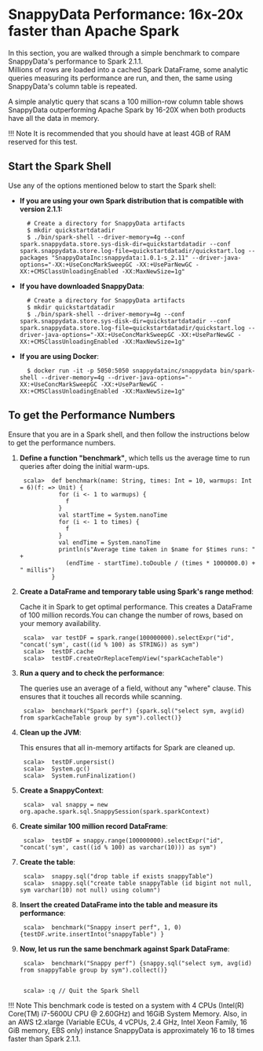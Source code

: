 <a id="start_benchmark"></a>
# SnappyData Performance: 16x-20x faster than Apache Spark
In this section, you are walked through a simple benchmark to compare SnappyData's performance to Spark 2.1.1.</br>
Millions of rows are loaded into a cached Spark DataFrame, some analytic queries measuring its performance are run, and then, the same using SnappyData's column table is repeated.

A simple analytic query that scans a 100 million-row column table shows SnappyData outperforming Apache Spark by 16-20X when both products have all the data in memory.

!!! Note
	It is recommended that you should have at least 4GB of RAM reserved for this test. 
 
## Start the Spark Shell

Use any of the options mentioned below to start the Spark shell:

* **If you are using your own Spark distribution that is compatible with version 2.1.1:**

        # Create a directory for SnappyData artifacts
        $ mkdir quickstartdatadir 
        $ ./bin/spark-shell --driver-memory=4g --conf spark.snappydata.store.sys-disk-dir=quickstartdatadir --conf spark.snappydata.store.log-file=quickstartdatadir/quickstart.log --packages "SnappyDataInc:snappydata:1.0.1-s_2.11" --driver-java-options="-XX:+UseConcMarkSweepGC -XX:+UseParNewGC -XX:+CMSClassUnloadingEnabled -XX:MaxNewSize=1g"

* **If you have downloaded SnappyData**:

        # Create a directory for SnappyData artifacts
        $ mkdir quickstartdatadir 
        $ ./bin/spark-shell --driver-memory=4g --conf spark.snappydata.store.sys-disk-dir=quickstartdatadir --conf spark.snappydata.store.log-file=quickstartdatadir/quickstart.log --driver-java-options="-XX:+UseConcMarkSweepGC -XX:+UseParNewGC -XX:+CMSClassUnloadingEnabled -XX:MaxNewSize=1g"

* **If you are using Docker**:

        $ docker run -it -p 5050:5050 snappydatainc/snappydata bin/spark-shell --driver-memory=4g --driver-java-options="-XX:+UseConcMarkSweepGC -XX:+UseParNewGC -XX:+CMSClassUnloadingEnabled -XX:MaxNewSize=1g"

## To get the Performance Numbers
Ensure that you are in a Spark shell, and then follow the instructions below to get the performance numbers.

1. **Define a function "benchmark"**, which tells us the average time to run queries after doing the initial warm-ups.

        scala>  def benchmark(name: String, times: Int = 10, warmups: Int = 6)(f: => Unit) {
                  for (i <- 1 to warmups) {
                    f
                  }
                  val startTime = System.nanoTime
                  for (i <- 1 to times) {
                    f
                  }
                  val endTime = System.nanoTime
                  println(s"Average time taken in $name for $times runs: " +
                    (endTime - startTime).toDouble / (times * 1000000.0) + " millis")
                }

2. **Create a DataFrame and temporary table using Spark's range method**:

	Cache it in Spark to get optimal performance. This creates a DataFrame of 100 million records.You can change the number of rows, based on your memory availability.

        scala>  var testDF = spark.range(100000000).selectExpr("id", "concat('sym', cast((id % 100) as STRING)) as sym")
        scala>  testDF.cache
        scala>  testDF.createOrReplaceTempView("sparkCacheTable")

3. **Run a query and to check the performance**:

	The queries use an average of a field, without any "where" clause. This ensures that it touches all records while scanning.
		
        scala>  benchmark("Spark perf") {spark.sql("select sym, avg(id) from sparkCacheTable group by sym").collect()}

4. **Clean up the JVM**:

	This ensures that all in-memory artifacts for Spark are cleaned up.

        scala>  testDF.unpersist()
        scala>  System.gc()
        scala>  System.runFinalization()

5. **Create a SnappyContext**:

		scala>  val snappy = new org.apache.spark.sql.SnappySession(spark.sparkContext)

6. **Create similar 100 million record DataFrame**:

		scala>  testDF = snappy.range(100000000).selectExpr("id", "concat('sym', cast((id % 100) as varchar(10))) as sym")


7. **Create the table**:

        scala>  snappy.sql("drop table if exists snappyTable")
        scala>  snappy.sql("create table snappyTable (id bigint not null, sym varchar(10) not null) using column")


8. **Insert the created DataFrame into the table and measure its performance**:

	    scala>  benchmark("Snappy insert perf", 1, 0) {testDF.write.insertInto("snappyTable") }

9. **Now, let us run the same benchmark against Spark DataFrame**:

        scala>  benchmark("Snappy perf") {snappy.sql("select sym, avg(id) from snappyTable group by sym").collect()}


	    scala> :q // Quit the Spark Shell

!!! Note
	This benchmark code is tested on a system with  4 CPUs (Intel(R) Core(TM) i7-5600U CPU @ 2.60GHz) and 16GiB System Memory. Also, in an AWS t2.xlarge (Variable ECUs, 4 vCPUs, 2.4 GHz, Intel Xeon Family, 16 GiB memory, EBS only) instance SnappyData is approximately 16 to 18 times faster than Spark 2.1.1.
